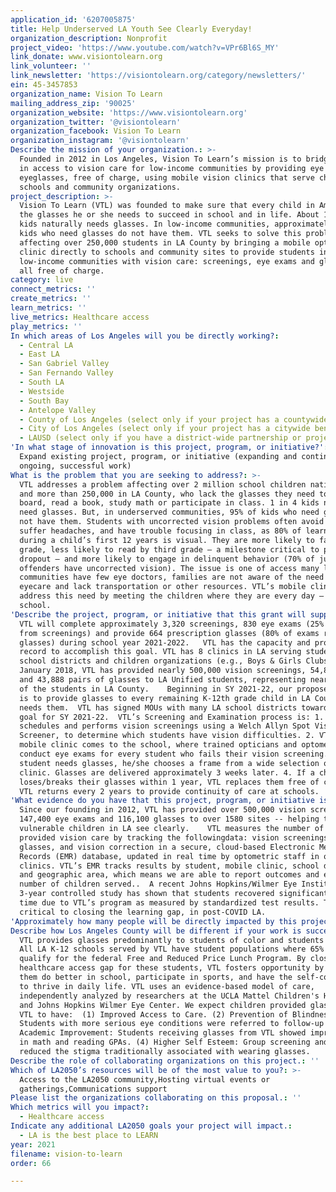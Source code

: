 ```yaml
---
application_id: '6207005875'
title: Help Underserved LA Youth See Clearly Everyday!
organization_description: Nonprofit
project_video: 'https://www.youtube.com/watch?v=VPr6Bl6S_MY'
link_donate: www.visiontolearn.org
link_volunteer: ''
link_newsletter: 'https://visiontolearn.org/category/newsletters/'
ein: 45-3457853
organization_name: Vision To Learn
mailing_address_zip: '90025'
organization_website: 'https://www.visiontolearn.org'
organization_twitter: '@visiontolearn'
organization_facebook: Vision To Learn
organization_instagram: '@visiontolearn'
Describe the mission of your organization.: >-
  Founded in 2012 in Los Angeles, Vision To Learn’s mission is to bridge the gap
  in access to vision care for low-income communities by providing eye exams and
  eyeglasses, free of charge, using mobile vision clinics that serve children at
  schools and community organizations.  
project_description: >-
  Vision To Learn (VTL) was founded to make sure that every child in America has
  the glasses he or she needs to succeed in school and in life. About 1 in 4
  kids naturally needs glasses. In low-income communities, approximately 95% of
  kids who need glasses do not have them. VTL seeks to solve this problem
  affecting over 250,000 students in LA County by bringing a mobile optometric
  clinic directly to schools and community sites to provide students in
  low-income communities with vision care: screenings, eye exams and glasses,
  all free of charge.  
category: live
connect_metrics: ''
create_metrics: ''
learn_metrics: ''
live_metrics: Healthcare access
play_metrics: ''
In which areas of Los Angeles will you be directly working?:
  - Central LA
  - East LA
  - San Gabriel Valley
  - San Fernando Valley
  - South LA
  - Westside
  - South Bay
  - Antelope Valley
  - County of Los Angeles (select only if your project has a countywide benefit)
  - City of Los Angeles (select only if your project has a citywide benefit)
  - LAUSD (select only if you have a district-wide partnership or project)
'In what stage of innovation is this project, program, or initiative?': >-
  Expand existing project, program, or initiative (expanding and continuing
  ongoing, successful work)
What is the problem that you are seeking to address?: >-
  VTL addresses a problem affecting over 2 million school children nationwide,
  and more than 250,000 in LA County, who lack the glasses they need to see the
  board, read a book, study math or participate in class. 1 in 4 kids naturally
  need glasses. But, in underserved communities, 95% of kids who need glasses do
  not have them. Students with uncorrected vision problems often avoid reading,
  suffer headaches, and have trouble focusing in class, as 80% of learning
  during a child’s first 12 years is visual. They are more likely to fail a
  grade, less likely to read by third grade – a milestone critical to preventing
  dropout – and more likely to engage in delinquent behavior (70% of juvenile
  offenders have uncorrected vision). The issue is one of access many low-income
  communities have few eye doctors, families are not aware of the need for
  eyecare and lack transportation or other resources. VTL’s mobile clinics
  address this need by meeting the children where they are every day – in
  school.
'Describe the project, program, or initiative that this grant will support to address the problem identified.': >-
  VTL will complete approximately 3,320 screenings, 830 eye exams (25% fail rate
  from screenings) and provide 664 prescription glasses (80% of exams result in
  glasses) during school year 2021-2022.   VTL has the capacity and proven track
  record to accomplish this goal. VTL has 8 clinics in LA serving students in 28
  school districts and children organizations (e.g., Boys & Girls Clubs). Since
  January 2018, VTL has provided nearly 500,000 vision screenings, 54,874 exams
  and 43,888 pairs of glasses to LA Unified students, representing nearly half
  of the students in LA County.    Beginning in SY 2021-22, our proposed program
  is to provide glasses to every remaining K‐12th grade child in LA County who
  needs them.  VTL has signed MOUs with many LA school districts towards this
  goal for SY 2021-22.  VTL’s Screening and Examination process is: 1. VTL
  schedules and performs vision screenings using a Welch Allyn Spot Vision
  Screener, to determine which students have vision difficulties. 2. VTL’s
  mobile clinic comes to the school, where trained opticians and optometrists
  conduct eye exams for every student who fails their vision screening. 3. If a
  student needs glasses, he/she chooses a frame from a wide selection on the
  clinic. Glasses are delivered approximately 3 weeks later. 4. If a child
  loses/breaks their glasses within 1 year, VTL replaces them free of charge. 5.
  VTL returns every 2 years to provide continuity of care at schools. 
'What evidence do you have that this project, program, or initiative is or will be successful, and how will you define and measure success?': >-
  Since our founding in 2012, VTL has provided over 500,000 vision screenings,
  147,400 eye exams and 116,100 glasses to over 1580 sites -- helping the most
  vulnerable children in LA see clearly.    VTL measures the number of students
  provided vision care by tracking the followingdata: vision screenings, exams,
  glasses, and vision correction in a secure, cloud-based Electronic Medical
  Records (EMR) database, updated in real time by optometric staff in our mobile
  clinics. VTL’s EMR tracks results by student, mobile clinic, school district,
  and geographic area, which means we are able to report outcomes and exact
  number of children served..  A recent Johns Hopkins/Wilmer Eye Institute
  3-year controlled study has shown that students recovered significant learning
  time due to VTL’s program as measured by standardized test results. This is
  critical to closing the learning gap, in post-COVID LA. 
'Approximately how many people will be directly impacted by this project, program, or initiative?': '3320'
Describe how Los Angeles County will be different if your work is successful.: >-
  VTL provides glasses predominantly to students of color and students in need.
  All LA K-12 schools served by VTL have student populations where 65% or more
  qualify for the federal Free and Reduced Price Lunch Program. By closing a
  healthcare access gap for these students, VTL fosters opportunity by helping
  them do better in school, participate in sports, and have the self-confidence
  to thrive in daily life. VTL uses an evidence-based model of care,
  independently analyzed by researchers at the UCLA Mattel Children's Hospital
  and Johns Hopkins Wilmer Eye Center. We expect children provided glasses by
  VTL to have:  (1) Improved Access to Care. (2) Prevention of Blindness:
  Students with more serious eye conditions were referred to follow-up care. (3)
  Academic Improvement: Students receiving glasses from VTL showed improvements
  in math and reading GPAs. (4) Higher Self Esteem: Group screening and exams
  reduced the stigma traditionally associated with wearing glasses. 
Describe the role of collaborating organizations on this project.: ''
Which of LA2050’s resources will be of the most value to you?: >-
  Access to the LA2050 community,Hosting virtual events or
  gatherings,Communications support
Please list the organizations collaborating on this proposal.: ''
Which metrics will you impact?:
  - Healthcare access
Indicate any additional LA2050 goals your project will impact.:
  - LA is the best place to LEARN
year: 2021
filename: vision-to-learn
order: 66

---
```

